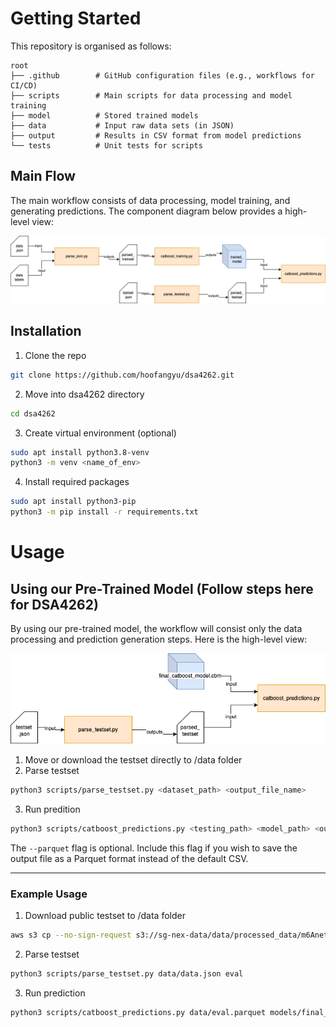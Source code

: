# Getting Started
This repository is organised as follows:

```
root
├── .github        # GitHub configuration files (e.g., workflows for CI/CD)
├── scripts        # Main scripts for data processing and model training
├── model          # Stored trained models
├── data           # Input raw data sets (in JSON)
├── output         # Results in CSV format from model predictions
└── tests          # Unit tests for scripts
```

## Main Flow
The main workflow consists of data processing, model training, and generating predictions. The component diagram below provides a high-level view:

![flow diagram](.github/assets/main_flow.png)


## Installation
1. Clone the repo
```bash
git clone https://github.com/hoofangyu/dsa4262.git 
```
2. Move into dsa4262 directory
```bash
cd dsa4262
```
3. Create virtual environment (optional)
```bash
sudo apt install python3.8-venv
python3 -m venv <name_of_env>
```
4. Install required packages
```bash
sudo apt install python3-pip
python3 -m pip install -r requirements.txt
```

# Usage
## Using our Pre-Trained Model (Follow steps here for DSA4262)
By using our pre-trained model, the workflow will consist only the data processing and prediction generation steps. Here is the high-level view:

![flow diagram](.github/assets/usage_flow.png)

1. Move or download the testset directly to /data folder
2. Parse testset
```bash
python3 scripts/parse_testset.py <dataset_path> <output_file_name>
```

3. Run predition
```bash
python3 scripts/catboost_predictions.py <testing_path> <model_path> <output_name> [--parquet]
```
The `--parquet` flag is optional. Include this flag if you wish to save the output file as a Parquet format instead of the default CSV.

***

### Example Usage
1. Download public testset to /data folder
```bash
aws s3 cp --no-sign-request s3://sg-nex-data/data/processed_data/m6Anet/SGNex_A549_directRNA_replicate5_run1/data.json data/
```
2. Parse testset
```bash
python3 scripts/parse_testset.py data/data.json eval
```
3. Run prediction
```bash
python3 scripts/catboost_predictions.py data/eval.parquet models/final_catboost_model.cbm dataset1_final_catboost_model_results --parquet
```
